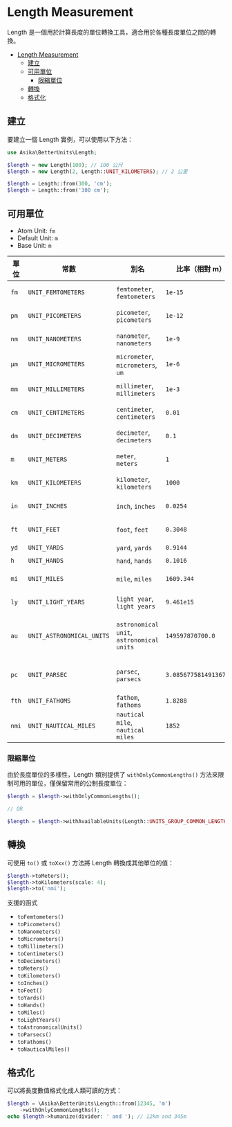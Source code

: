 # Length Measurement

Length 是一個用於計算長度的單位轉換工具，適合用於各種長度單位之間的轉換。

<!-- TOC -->
* [Length Measurement](#length-measurement)
  * [建立](#建立)
  * [可用單位](#可用單位)
    * [限縮單位](#限縮單位)
  * [轉換](#轉換)
  * [格式化](#格式化)
<!-- TOC -->

## 建立

要建立一個 Length 實例，可以使用以下方法：

```php
use Asika\BetterUnits\Length;

$length = new Length(100); // 100 公尺
$length = new Length(2, Length::UNIT_KILOMETERS); // 2 公里

$length = Length::from(300, 'cm');
$length = Length::from('300 cm');
```

## 可用單位

- Atom Unit: `fm`
- Default Unit: `m`
- Base Unit: `m`

| 單位    | 常數                        | 別名                                        | 比率（相對 m）               | 說明   |
|-------|---------------------------|-------------------------------------------|------------------------|------|
| `fm`  | `UNIT_FEMTOMETERS`        | `femtometer`, `femtometers`               | `1e-15`                | 飛米   |
| `pm`  | `UNIT_PICOMETERS`         | `picometer`, `picometers`                 | `1e-12`                | 皮米   |
| `nm`  | `UNIT_NANOMETERS`         | `nanometer`, `nanometers`                 | `1e-9`                 | 奈米   |
| `μm`  | `UNIT_MICROMETERS`        | `micrometer`, `micrometers`, `um`         | `1e-6`                 | 微米   |
| `mm`  | `UNIT_MILLIMETERS`        | `millimeter`, `millimeters`               | `1e-3`                 | 毫米   |
| `cm`  | `UNIT_CENTIMETERS`        | `centimeter`, `centimeters`               | `0.01`                 | 公分   |
| `dm`  | `UNIT_DECIMETERS`         | `decimeter`, `decimeters`                 | `0.1`                  | 分米   |
| `m`   | `UNIT_METERS`             | `meter`, `meters`                         | `1`                    | 公尺   |
| `km`  | `UNIT_KILOMETERS`         | `kilometer`, `kilometers`                 | `1000`                 | 公里   |
| `in`  | `UNIT_INCHES`             | `inch`, `inches`                          | `0.0254`               | 英吋   |
| `ft`  | `UNIT_FEET`               | `foot`, `feet`                            | `0.3048`               | 英呎   |
| `yd`  | `UNIT_YARDS`              | `yard`, `yards`                           | `0.9144`               | 碼    |
| `h`   | `UNIT_HANDS`              | `hand`, `hands`                           | `0.1016`               | 手    |
| `mi`  | `UNIT_MILES`              | `mile`, `miles`                           | `1609.344`             | 英里   |
| `ly`  | `UNIT_LIGHT_YEARS`        | `light year`, `light years`               | `9.461e15`             | 光年   |
| `au`  | `UNIT_ASTRONOMICAL_UNITS` | `astronomical unit`, `astronomical units` | `149597870700.0`       | 天文單位 |
| `pc`  | `UNIT_PARSEC`             | `parsec`, `parsecs`                       | `3.085677581491367e16` | 秒差距  |
| `fth` | `UNIT_FATHOMS`            | `fathom`, `fathoms`                       | `1.8288`               | 噚    |
| `nmi` | `UNIT_NAUTICAL_MILES`     | `nautical mile`, `nautical miles`         | `1852`                 | 海里   |

### 限縮單位

由於長度單位的多樣性，Length 類別提供了 `withOnlyCommonLengths()` 方法來限制可用的單位，僅保留常用的公制長度單位：

```php
$length = $length->withOnlyCommonLengths();

// OR

$length = $length->withAvailableUnits(Length::UNITS_GROUP_COMMON_LENGTHS);
```

## 轉換

可使用 `to()` 或 `toXxx()` 方法將 Length 轉換成其他單位的值：

```php
$length->toMeters();
$length->toKilometers(scale: 4);
$length->to('nmi');
```

支援的函式

- `toFemtometers()`
- `toPicometers()`
- `toNanometers()`
- `toMicrometers()`
- `toMillimeters()`
- `toCentimeters()`
- `toDecimeters()`
- `toMeters()`
- `toKilometers()`
- `toInches()`
- `toFeet()`
- `toYards()`
- `toHands()`
- `toMiles()`
- `toLightYears()`
- `toAstronomicalUnits()`
- `toParsecs()`
- `toFathoms()`
- `toNauticalMiles()`

## 格式化

可以將長度數值格式化成人類可讀的方式：

```php
$length = \Asika\BetterUnits\Length::from(12345, 'm')
    ->withOnlyCommonLengths();
echo $length->humanize(divider: ' and '); // 12km and 345m
```


